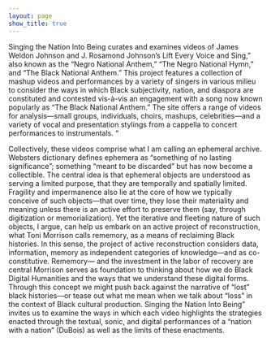 ```yaml
---
layout: page
show_title: true
---
```


Singing the Nation Into Being curates and examines videos of James Weldon Johnson and J. Rosamond Johnson’s Lift Every Voice and Sing,” also known as the “Negro National Anthem,” “The Negro National Hymn,” and “The Black National Anthem.” This project features a collection of mashup videos and performances by a variety of singers in various milieu to consider the ways in which Black subjectivity, nation, and diaspora are constituted and contested vis-à-vis an engagement with a song now known popularly as “The Black National Anthem.” The site offers a range of videos for analysis—small groups, individuals, choirs, mashups, celebrities—and a variety of vocal and presentation stylings from a cappella to concert performances to instrumentals. “


Collectively, these videos comprise what I am calling an ephemeral archive. Websters dictionary defines ephemera as “something of no lasting significance”; something “meant to be discarded” but has now become a collectible. The central idea is that ephemeral objects are understood as serving a limited purpose, that they are temporally and spatially limited. Fragility and impermanence also lie at the core of how we typically conceive of such objects—that over time, they lose their materiality and meaning unless there is an active effort to preserve them (say, through digitization or memorialization). Yet the iterative and fleeting nature of such objects, I argue, can help us embark on an active project of reconstruction, what Toni Morrison calls rememory, as a means of reclaiming Black histories. In this sense, the project of active reconstruction considers data, information, memory as independent categories of knowledge—and as co-constitutive. Rememory— and the investment in the labor of recovery are central Morrison serves as foundation to thinking about how we do Black Digital Humanities and the ways that we understand these digital forms. Through this concept we might push back against the narrative of “lost” black histories—or tease out what me mean when we talk about “loss” in the context of Black cultural production. Singing the Nation Into Being” invites us to examine the ways in which each video highlights the strategies enacted through the textual, sonic, and digital performances of a “nation with a nation” (DuBois) as well as the limits of these enactments.